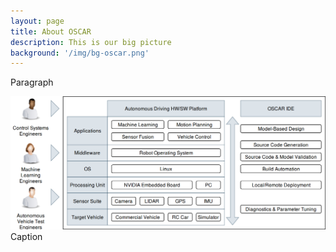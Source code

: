 ```yaml
---
layout: page
title: About OSCAR
description: This is our big picture
background: '/img/bg-oscar.png'
---
```


Paragraph

<img class="img-fluid" src="img/oscar-overview.png">
<span class="caption text-muted">Caption</span>
